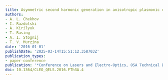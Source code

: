 ```yaml
---
title: Asymmetric second harmonic generation in anisotropic plasmonic crystals
authors:
- A. L. Chekhov
- I. Razdolski
- A. Kirilyuk
- T. Rasing
- A. I. Stognij
- T. V. Murzina
date: '2016-01-01'
publishDate: '2025-03-14T15:51:12.358703Z'
publication_types:
- paper-conference
publication: '*Conference on Lasers and Electro-Optics, OSA Technical Digest (online)*'
doi: 10.1364/CLEO_QELS.2016.FTh3A.4
---
```

